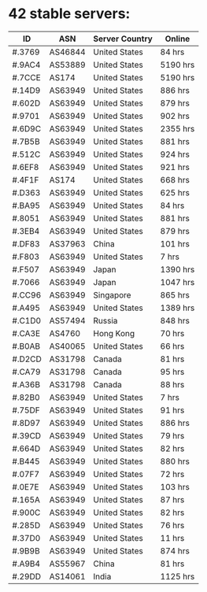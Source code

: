 # 42 stable servers:

| ID | ASN | Server Country | Online |
| ------ | ------ | ------ | ------ |
| #.3769 | AS46844 | United States | 84 hrs |
| #.9AC4 | AS53889 | United States | 5190 hrs |
| #.7CCE | AS174 | United States | 5190 hrs |
| #.14D9 | AS63949 | United States | 886 hrs |
| #.602D | AS63949 | United States | 879 hrs |
| #.9701 | AS63949 | United States | 902 hrs |
| #.6D9C | AS63949 | United States | 2355 hrs |
| #.7B5B | AS63949 | United States | 881 hrs |
| #.512C | AS63949 | United States | 924 hrs |
| #.6EF8 | AS63949 | United States | 921 hrs |
| #.4F1F | AS174 | United States | 668 hrs |
| #.D363 | AS63949 | United States | 625 hrs |
| #.BA95 | AS63949 | United States | 84 hrs |
| #.8051 | AS63949 | United States | 881 hrs |
| #.3EB4 | AS63949 | United States | 879 hrs |
| #.DF83 | AS37963 | China | 101 hrs |
| #.F803 | AS63949 | United States | 7 hrs |
| #.F507 | AS63949 | Japan | 1390 hrs |
| #.7066 | AS63949 | Japan | 1047 hrs |
| #.CC96 | AS63949 | Singapore | 865 hrs |
| #.A495 | AS63949 | United States | 1389 hrs |
| #.C1D0 | AS57494 | Russia | 848 hrs |
| #.CA3E | AS4760 | Hong Kong | 70 hrs |
| #.B0AB | AS40065 | United States | 66 hrs |
| #.D2CD | AS31798 | Canada | 81 hrs |
| #.CA79 | AS31798 | Canada | 95 hrs |
| #.A36B | AS31798 | Canada | 88 hrs |
| #.82B0 | AS63949 | United States | 7 hrs |
| #.75DF | AS63949 | United States | 91 hrs |
| #.8D97 | AS63949 | United States | 886 hrs |
| #.39CD | AS63949 | United States | 79 hrs |
| #.664D | AS63949 | United States | 82 hrs |
| #.B445 | AS63949 | United States | 880 hrs |
| #.07F7 | AS63949 | United States | 72 hrs |
| #.0E7E | AS63949 | United States | 103 hrs |
| #.165A | AS63949 | United States | 87 hrs |
| #.900C | AS63949 | United States | 82 hrs |
| #.285D | AS63949 | United States | 76 hrs |
| #.37D0 | AS63949 | United States | 11 hrs |
| #.9B9B | AS63949 | United States | 874 hrs |
| #.A9B4 | AS55967 | China | 81 hrs |
| #.29DD | AS14061 | India | 1125 hrs |

